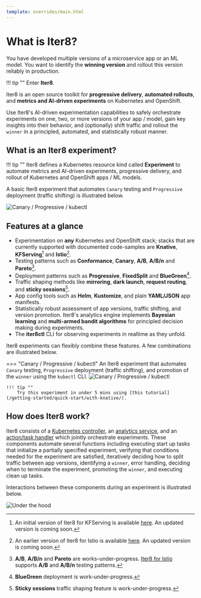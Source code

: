 ```yaml
---
template: overrides/main.html
---
```


# What is Iter8?

You have developed multiple versions of a microservice app or an ML model. You want to identify the **winning version** and rollout this version reliably in production.

!!! tip ""
    Enter **Iter8**.

Iter8 is an open source toolkit for **progressive delivery**, **automated rollouts**, and **metrics and AI-driven experiments** on Kubernetes and OpenShift. 

Use Iter8's AI-driven experimentation capabilities to safely orchestrate experiments on one, two, or more versions of your app / model, gain key insights into their behavior, and (optionally) shift traffic and rollout the `winner` in a principled, automated, and statistically robust manner.
<!-- Iter8 enables delivery of high-impact code changes within your microservices applications in an agile manner while eliminating the risk.  -->


## What is an Iter8 experiment?

!!! tip ""
    Iter8 defines a Kubernetes resource kind called **Experiment** to automate metrics and AI-driven experiments, progressive delivery, and rollout of Kubernetes and OpenShift apps / ML models.

A basic Iter8 experiment that automates `Canary` testing and `Progressive` deployment (traffic shifting) is illustrated below.

![Canary / Progressive / kubectl](/assets/images/canary-progressive-kubectl.png)



## Features at a glance

- Experimentation on **any** Kubernetes and OpenShift stack; stacks that are currently supported with documented code-samples are **Knative**, **KFServing**[^1] and **Istio**[^2].
- Testing patterns such as **Conformance**, **Canary**, **A/B**, **A/B/n** and **Pareto**[^3].
- Deployment patterns such as **Progressive**, **FixedSplit** and **BlueGreen**[^4].
- Traffic shaping methods like **mirroring**, **dark launch**, **request routing**, and **sticky sessions**[^5].
- App config tools such as **Helm**, **Kustomize**, and plain **YAML/JSON** app manifests.
- Statistically robust assessment of app versions, traffic shifting, and version promotion. Iter8's analytics engine implements **Bayesian learning** and **multi-armed bandit algorithms** for principled decision making during experiments.
- The **iter8ctl** CLI for observing experiments in realtime as they unfold.

Iter8 experiments can flexibly combine these features. A few combinations are illustrated below.

=== "Canary / Progressive / kubectl"
    An Iter8 experiment that automates `Canary` testing, `Progressive` deployment (traffic shifting), and promotion of the `winner` using the `kubectl` CLI.
    ![Canary / Progressive / kubectl](/assets/images/canary-progressive-kubectl.png)

    !!! tip ""
        Try this experiment in under 5 mins using [this tutorial](/getting-started/quick-start/with-knative/).

## How does Iter8 work?

Iter8 consists of a [Kubernetes controller](https://github.com/iter8-tools/etc3), an [analytics service](https://github.com/iter8-tools/iter8-analytics), and an [action/task handler](https://github.com/iter8-tools/handler) which jointly orchestrate experiments. These components automate several functions including executing start up tasks that initialize a partially specified experiment, verifying that conditions needed for the experiment are satisfied, iteratively deciding how to split traffic between app versions, identifying a `winner`, error handling, deciding when to terminate the experiment, promoting the `winner`, and executing clean up tasks.

Interactions between these components during an experiment is illustrated below.

![Under the hood](/assets/images/under-the-hood.png)

[^1]: An initial version of Iter8 for KFServing is available [here](https://github.com/iter8-tools/iter8-kfserving). An updated version is coming soon.
[^2]: An earlier version of Iter8 for Istio is available [here](https://github.com/iter8-tools/iter8). An updated version is coming soon.
[^3]: **A/B**, **A/B/n** and **Pareto** are works-under-progress. [Iter8 for Istio](https://github.com/iter8-tools/iter8) supports **A/B** and **A/B/n** testing patterns.
[^4]: **BlueGreen** deployment is work-under-progress.
[^5]: **Sticky sessions** traffic shaping feature is work-under-progress.